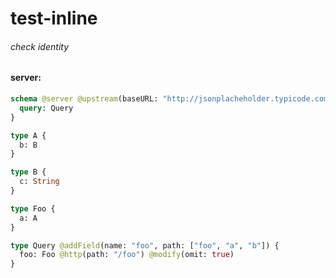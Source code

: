 # test-inline

###### check identity

#### server:

```graphql
schema @server @upstream(baseURL: "http://jsonplacheholder.typicode.com") {
  query: Query
}

type A {
  b: B
}

type B {
  c: String
}

type Foo {
  a: A
}

type Query @addField(name: "foo", path: ["foo", "a", "b"]) {
  foo: Foo @http(path: "/foo") @modify(omit: true)
}
```
